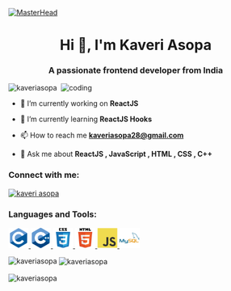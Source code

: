 

<!--
**KAVERIASOPA/KAVERIASOPA** is a ✨ _special_ ✨ repository because its `README.md` (this file) appears on your GitHub profile.

Here are some ideas to get you started:

- 🔭 I’m currently working on ...
- 🌱 I’m currently learning ...
- 👯 I’m looking to collaborate on ...
- 🤔 I’m looking for help with ...
- 💬 Ask me about ...
- 📫 How to reach me: ...
- 😄 Pronouns: ...
- ⚡ Fun fact: ...
-->

[![MasterHead](https://res.cloudinary.com/practicaldev/image/fetch/s--l6O_ZkIM--/c_imagga_scale,f_auto,fl_progressive,h_420,q_auto,w_1000/https://dev-to-uploads.s3.amazonaws.com/uploads/articles/yceo3xk3of14d3hbdkdp.png)](https://rishavchanda.io)
<h1 align="center">Hi 👋, I'm Kaveri Asopa</h1>
<h3 align="center">A passionate frontend developer from India</h3>

<img align="right" alt="coding" width="400" src="https://miro.medium.com/v2/resize:fit:1400/1*qdAW1TjCN57h1lbuuzvchg.gif">
<p align="left"> <img src="https://komarev.com/ghpvc/?username=kaveriasopa&label=Profile%20views&color=0e75b6&style=flat" alt="kaveriasopa" /> </p>

- 🔭 I’m currently working on **ReactJS**

- 🌱 I’m currently learning **ReactJS Hooks**

- 📫 How to reach me **kaveriasopa28@gmail.com**

- 💬 Ask me about **ReactJS , JavaScript , HTML , CSS , C++**

<h3 align="left">Connect with me:</h3>
<p align="left">
<a href="https://linkedin.com/in/kaveri asopa" target="blank"><img align="center" src="https://raw.githubusercontent.com/rahuldkjain/github-profile-readme-generator/master/src/images/icons/Social/linked-in-alt.svg" alt="kaveri asopa" height="30" width="40" /></a>
</p>

<h3 align="left">Languages and Tools:</h3>
<p align="left"> <a href="https://www.cprogramming.com/" target="_blank" rel="noreferrer"> <img src="https://raw.githubusercontent.com/devicons/devicon/master/icons/c/c-original.svg" alt="c" width="40" height="40"/> </a> <a href="https://www.w3schools.com/cpp/" target="_blank" rel="noreferrer"> <img src="https://raw.githubusercontent.com/devicons/devicon/master/icons/cplusplus/cplusplus-original.svg" alt="cplusplus" width="40" height="40"/> </a> <a href="https://www.w3schools.com/css/" target="_blank" rel="noreferrer"> <img src="https://raw.githubusercontent.com/devicons/devicon/master/icons/css3/css3-original-wordmark.svg" alt="css3" width="40" height="40"/> </a> <a href="https://www.w3.org/html/" target="_blank" rel="noreferrer"> <img src="https://raw.githubusercontent.com/devicons/devicon/master/icons/html5/html5-original-wordmark.svg" alt="html5" width="40" height="40"/> </a> <a href="https://developer.mozilla.org/en-US/docs/Web/JavaScript" target="_blank" rel="noreferrer"> <img src="https://raw.githubusercontent.com/devicons/devicon/master/icons/javascript/javascript-original.svg" alt="javascript" width="40" height="40"/> </a> <a href="https://www.mysql.com/" target="_blank" rel="noreferrer"> <img src="https://raw.githubusercontent.com/devicons/devicon/master/icons/mysql/mysql-original-wordmark.svg" alt="mysql" width="40" height="40"/> </a> </p>

<p><img align="left" src="https://github-readme-stats.vercel.app/api/top-langs?username=kaveriasopa&show_icons=true&locale=en&layout=compact" alt="kaveriasopa" /></p>

<p>&nbsp;<img align="center" src="https://github-readme-stats.vercel.app/api?username=kaveriasopa&show_icons=true&locale=en" alt="kaveriasopa" /></p>

<p><img align="center" src="https://github-readme-streak-stats.herokuapp.com/?user=kaveriasopa&" alt="kaveriasopa" /></p>
